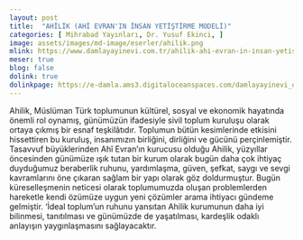 ```yaml
---
layout: post
title:  "AHİLİK (AHİ EVRAN'IN İNSAN YETİŞTİRME MODELİ)"
categories: [ Mihrabad Yayınları, Dr. Yusuf Ekinci, ]
image: assets/images/md-image/eserler/ahilik.png
mlink: https://www.damlayayinevi.com.tr/ahilik-ahi-evran-in-insan-yetistirme-modeli
meser: true
blog: false
dolink: true
dolinkpage: https://e-damla.ams3.digitaloceanspaces.com/damlayayinevi_ornek_sayfalar/9786056667879/index.html
---
```


Ahilik, Müslüman Türk toplumunun kültürel, sosyal ve ekonomik hayatında önemli rol oynamış, günümüzün ifadesiyle sivil toplum kuruluşu olarak ortaya çıkmış bir esnaf teşkilâtıdır. Toplumun bütün kesimlerinde etkisini hissettiren bu kuruluş, insanımızın birliğini, dirliğini ve gücünü perçinlemiştir.
Tasavvuf büyüklerinden Ahî Evran’ın kurucusu olduğu Ahilik, yüzyıllar öncesinden günümüze ışık tutan bir kurum olarak bugün daha çok ihtiyaç duyduğumuz beraberlik ruhunu, yardımlaşma, güven, şefkat, saygı ve sevgi kavramlarını öne çıkaran sağlam bir yapı olarak göz doldurmuştur.
Bugün küreselleşmenin neticesi olarak toplumumuzda oluşan problemlerden hareketle kendi özümüze uygun yeni çözümler arama ihtiyacı gündeme gelmiştir. ‘İdeal toplum’un ruhunu yansıtan Ahilik kurumunun daha iyi bilinmesi, tanıtılması ve günümüzde de yaşatılması, kardeşlik odaklı anlayışın yaygınlaşmasını sağlayacaktır.